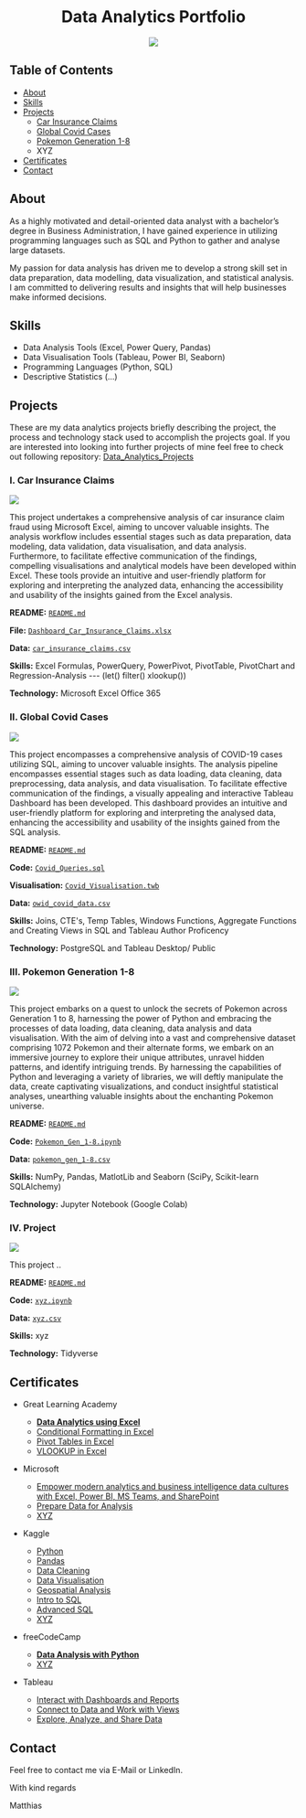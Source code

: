 <div align='center'>
  <h1>Data Analytics Portfolio</h1>
  <img src="https://raw.githubusercontent.com/blackcrowX/blackcrowX.github.io/main/images/background_hongkong_black_blur_logo_header.png"/>
</div>

## Table of Contents

- [About](https://github.com/blackcrowX/Data_Analytics_Portfolio/blob/main/README.md#about)
- [Skills](https://github.com/blackcrowX/Data_Analytics_Portfolio/blob/main/README.md#skills)
- [Projects](https://github.com/blackcrowX/Data_Analytics_Portfolio/blob/main/README.md#Projects)
  - [Car Insurance Claims](https://github.com/blackcrowX/Data_Analytics_Portfolio/blob/main/Project_I)
  - [Global Covid Cases](https://github.com/blackcrowX/Data_Analytics_Portfolio/blob/main/Project_II)
  - [Pokemon Generation 1-8](https://github.com/blackcrowX/Data_Analytics_Portfolio/blob/main/Project_III)
  - XYZ
- [Certificates](https://github.com/blackcrowX/Data_Analytics_Portfolio/blob/main/README.md#certificates)
- [Contact](https://github.com/blackcrowX/Data_Analytics_Portfolio/blob/main/README.md#contact)

## About

As a highly motivated and detail-oriented data analyst with a bachelor’s degree in Business Administration, I have gained experience in utilizing programming languages such as SQL and Python to gather and analyse large datasets. 

My passion for data analysis has driven me to develop a strong skill set in data preparation, data modelling, data visualization, and statistical analysis. I am committed to delivering results and insights that will help businesses make informed decisions.

## Skills

- Data Analysis Tools (Excel, Power Query, Pandas)
- Data Visualisation Tools (Tableau, Power BI, Seaborn)
- Programming Languages (Python, SQL)
- Descriptive Statistics (...)

## Projects
These are my data analytics projects briefly describing the project, the process and technology stack used to accomplish the projects goal. If you are interested into looking into further projects of mine feel free to check out following repository: [Data_Analytics_Projects](https://github.com/blackcrowX/Data_Analytics_Projects)

### I. Car Insurance Claims

<img src="https://raw.githubusercontent.com/blackcrowX/blackcrowX.github.io/main/images/project_I/screenshot_0.jpg"/>

This project undertakes a comprehensive analysis of car insurance claim fraud using Microsoft Excel, aiming to uncover valuable insights. The analysis workflow includes essential stages such as data preparation, data modeling, data validation, data visualisation, and data analysis. Furthermore, to facilitate effective communication of the findings, compelling visualisations and analytical models have been developed within Excel. These tools provide an intuitive and user-friendly platform for exploring and interpreting the analyzed data, enhancing the accessibility and usability of the insights gained from the Excel analysis.

**README:** [`README.md`](https://github.com/blackcrowX/Data_Analytics_Portfolio/blob/main/Project_I)

**File:** [`Dashboard_Car_Insurance_Claims.xlsx`](https://github.com/blackcrowX/Data_Analytics_Portfolio/blob/main/Project_I/Dashboard_Car_Insurance_Claims.xlsx)

**Data:** [`car_insurance_claims.csv`](https://github.com/blackcrowX/Data_Analytics_Portfolio/blob/main/Project_I/car_insurance_claims.csv)

**Skills:** Excel Formulas, PowerQuery, PowerPivot, PivotTable, PivotChart and Regression-Analysis --- (let() filter() xlookup())

**Technology:** Microsoft Excel Office 365

### II. Global Covid Cases

<img src="https://raw.githubusercontent.com/blackcrowX/blackcrowX.github.io/main/images/project_II/screenshot_0.png"/>

This project encompasses a comprehensive analysis of COVID-19 cases utilizing SQL, aiming to uncover valuable insights. The analysis pipeline encompasses essential stages such as data loading, data cleaning, data preprocessing, data analysis, and data visualisation. To facilitate effective communication of the findings, a visually appealing and interactive Tableau Dashboard has been developed. This dashboard provides an intuitive and user-friendly platform for exploring and interpreting the analysed data, enhancing the accessibility and usability of the insights gained from the SQL analysis.

**README:** [`README.md`](https://github.com/blackcrowX/Data_Analytics_Portfolio/blob/main/Project_II)

**Code:** [`Covid_Queries.sql`](https://github.com/blackcrowX/Data_Analytics_Portfolio/blob/main/Project_II/Covid_Queries.sql)

**Visualisation:** [`Covid_Visualisation.twb`](https://github.com/blackcrowX/Data_Analytics_Portfolio/blob/main/Project_II/Covid_Visualisation.twb)

**Data:** [`owid_covid_data.csv`](https://github.com/owid/covid-19-data/blob/master/public/data/owid-covid-data.csv)

**Skills:**  Joins, CTE's, Temp Tables, Windows Functions, Aggregate Functions and Creating Views in SQL and Tableau Author Proficency

**Technology:** PostgreSQL and Tableau Desktop/ Public

### III. Pokemon Generation 1-8

<img src="https://raw.githubusercontent.com/blackcrowX/blackcrowX.github.io/main/images/project_III/Screenshot_0.png"/>

This project embarks on a quest to unlock the secrets of Pokemon across Generation 1 to 8, harnessing the power of Python and embracing the processes of data loading, data cleaning, data analysis and data visualisation. With the aim of delving into a vast and comprehensive dataset comprising 1072 Pokemon and their alternate forms, we embark on an immersive journey to explore their unique attributes, unravel hidden patterns, and identify intriguing trends. By harnessing the capabilities of Python and leveraging a variety of libraries, we will deftly manipulate the data, create captivating visualizations, and conduct insightful statistical analyses, unearthing valuable insights about the enchanting Pokemon universe.

**README:** [`README.md`](https://github.com/blackcrowX/Data_Analytics_Portfolio/blob/main/Project_III)

**Code:** [`Pokemon_Gen_1-8.ipynb`](https://github.com/blackcrowX/Data_Analytics_Portfolio/blob/main/Project_III/Pokemon_Gen_1-8.ipynb)

**Data:** [`pokemon_gen_1-8.csv`](https://github.com/blackcrowX/Data_Analytics_Portfolio/blob/main/Project_III/pokemon_gen_1-8.csv)

**Skills:**  NumPy, Pandas, MatlotLib and Seaborn (SciPy, Scikit-learn SQLAlchemy)

**Technology:** Jupyter Notebook (Google Colab)

### IV. Project 

<img src="https://raw.githubusercontent.com/blackcrowX/blackcrowX.github.io/main/images/project_IV"/>

This project ..

**README:** [`README.md`](https://github.com/blackcrowX/Data_Analytics_Portfolio/blob/main/Project_IV)

**Code:** [`xyz.ipynb`](https://github.com/blackcrowX/Data_Analytics_Portfolio/blob/main/Project_IV/xyz.ipynb)

**Data:** [`xyz.csv`](https://github.com/blackcrowX/Data_Analytics_Portfolio/blob/main/Project_IV/xyz.csv)

**Skills:**  xyz

**Technology:** Tidyverse

## Certificates

- Great Learning Academy
  - [**Data Analytics using Excel**](https://drive.google.com/file/d/12xxR2fRpDe17754HfvHfznMdAlEWJ7w_/view?usp=sharing)
  - [Conditional Formatting in Excel](https://drive.google.com/file/d/1KAyAKEgiWav0HJ-Ld6T3U-qL6TXTDs7h/view?usp=sharing)
  - [Pivot Tables in Excel](https://drive.google.com/file/d/1VYBr6bJGWtPlEC3ez8zX-Ox2LnXR5h8d/view?usp=sharing)
  - [VLOOKUP in Excel](https://drive.google.com/file/d/1BGLX3ggja9aw4KkNotXZ-J9Nsm3pLXwE/view?usp=sharing)

- Microsoft
  - [Empower modern analytics and business intelligence data cultures with Excel, Power BI, MS Teams, and SharePoint](https://drive.google.com/file/)
  - [Prepare Data for Analysis](https://drive.google.com/file/d/1MgqCMepoWdivyLRF6EMntMsLuT01AGWS/view?usp=sharing)
  - [XYZ](https://drive.google.com/file/)

- Kaggle
  - [Python](https://drive.google.com/file/d/1bjLL5KQW5mhoCssiieLc6o3UiZlWSgvZ/view?usp=sharing)
  - [Pandas](https://drive.google.com/file/d/1_f-nrECmFXzFkyCggpNgnvXRtvNp8cTs/view?usp=sharing)
  - [Data Cleaning](https://drive.google.com/file/d/1Decrj1EYXereU86odjVACyGam25ogXRC/view?usp=sharing)
  - [Data Visualisation](https://drive.google.com/file/d/1QRFsv8aJP2JclFOHUCaxcf0WphUjZ_9Y/view?usp=sharing)
  - [Geospatial Analysis](https://drive.google.com/file/d/1-RYQMRWOChjw6w8O8VSU8uggTddS8S3r/view?usp=sharing)
  - [Intro to SQL](https://drive.google.com/file/d/10OjlVjPYCZNBJokupasryf9FYWiRzMp2/view?usp=sharing)
  - [Advanced SQL](https://drive.google.com/file/d/1qgN8Kpyg9EZq9FrRviwgU6r8mX_vOXiP/view?usp=sharing)
  - [XYZ](https://drive.google.com/file/)

- freeCodeCamp
  - [**Data Analysis with Python**](https://drive.google.com/file/d/19ypqfgxTY2jiYo4Ex2E-TOMUkCM2D6b5/view?usp=sharing)
  - [XYZ](https://drive.google.com/file/)

- Tableau
  - [Interact with Dashboards and Reports](https://www.credly.com/badges/49c55edf-b0ab-4068-aa22-4266dd0b6df6)
  - [Connect to Data and Work with Views](https://www.credly.com/badges/b29245da-649d-4655-9096-678b8dba3953)
  - [Explore, Analyze, and Share Data](https://www.credly.com/badges/b29245da-649d-4655-9096-678b8dba3953)

## Contact

Feel free to contact me via E-Mail or LinkedIn.

With kind regards

Matthias
